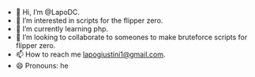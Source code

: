 - 👋 Hi, I’m @LapoDC.
- 👀 I’m interested in scripts for the flipper zero.
- 🌱 I’m currently learning php.
- 💞️ I’m looking to collaborate to someones to make bruteforce scripts for flipper zero.
- 📫 How to reach me lapogiustini1@gmail.com.
- 😄 Pronouns: he

<!---
LapoDC/LapoDC is a ✨ special ✨ repository because its `README.md` (this file) appears on your GitHub profile.
You can click the Preview link to take a look at your changes.
--->
